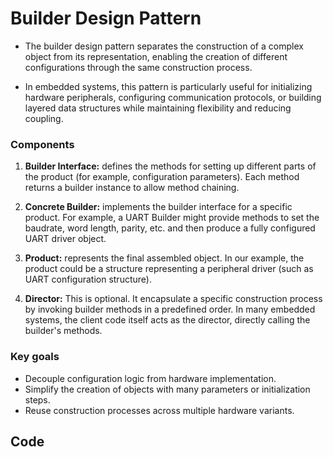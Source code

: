 # Builder Design Pattern

- The builder design pattern separates the construction of a complex
object from its representation, enabling the creation of different
configurations through the same construction process.

- In embedded systems, this pattern is particularly useful for initializing
hardware peripherals, configuring communication protocols, or building
layered data structures while maintaining flexibility and reducing coupling.

### Components

1. **Builder Interface:** defines the methods for setting up different
parts of the product (for example, configuration parameters). Each method
returns a builder instance to allow method chaining.

2. **Concrete Builder:** implements the builder interface for a specific
product. For example, a UART Builder might provide methods to set the
baudrate, word length, parity, etc. and then produce a fully configured
UART driver object.

3. **Product:** represents the final assembled object. In our example,
the product could be a structure representing a peripheral driver (such
as UART configuration structure).

4. **Director:** This is optional. It encapsulate a specific construction
process by invoking builder methods in a predefined order. In many embedded
systems, the client code itself acts as the director, directly calling the
builder's methods.

### Key goals

- Decouple configuration logic from hardware implementation.
- Simplify the creation of objects with many parameters or initialization steps.
- Reuse construction processes across multiple hardware variants.

## Code